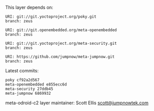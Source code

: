 This layer depends on:

    URI: git://git.yoctoproject.org/poky.git
    branch: zeus

    URI: git://git.openembedded.org/meta-openembedded
    branch: zeus

    URI: git://git.yoctoproject.org/meta-security.git
    branch: zeus

    URI: https://github.com/jumpnow/meta-jumpnow.git
    branch: zeus

Latest commits:

    poky cf92a2d567
    meta-openembedded e855ecc6d
    meta-security 27ddb45
    meta-jumpnow 6869932

meta-odroid-c2 layer maintainer: Scott Ellis <scott@jumpnowtek.com>
